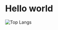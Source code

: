 # Hello world

![Top Langs](https://git-stats-git-main-jeanbaptistevanparys-projects.vercel.app/api/top-langs/?username=jeanbaptistevanparys&layout=compact&count-private=true&theme=dark&langs_count=100&size_weight=0.5&count_weight=0.5)
